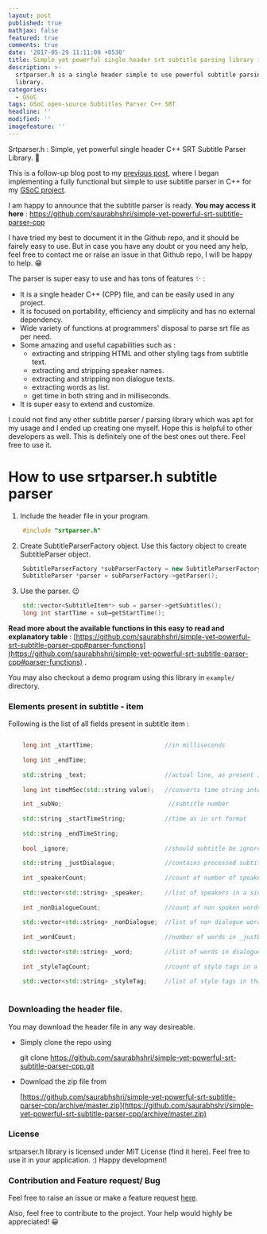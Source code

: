 ```yaml
---
layout: post
published: true
mathjax: false
featured: true
comments: true
date: '2017-05-29 11:11:00 +0530'
title: Simple yet powerful single header srt subtitle parsing library in cpp
description: >-
  srtparser.h is a single header simple to use powerful subtitle parsing  C++
  library.
categories:
  - GSoC
tags: GSoC open-source Subtitles Parser C++ SRT
headline: ''
modified: ''
imagefeature: ''
---
```

Srtparser.h : Simple, yet powerful single header C++ SRT Subtitle Parser Library. 💖

This is a follow-up blog post to my [previous post](https://saurabhshri.github.io/2017/05/gsoc/creating-a-full-blown-srt-subtitle-parser), where I began implementing a fully functional but simple to use subtitle parser in C++ for my [GSoC project](https://saurabhshri.github.io/2017/05/gsoc/accepted-in-google-summer-of-code-2017).

I am happy to announce that the subtitle parser is ready. **You may access it here** : https://github.com/saurabhshri/simple-yet-powerful-srt-subtitle-parser-cpp

I have tried my best to document it in the Github repo, and it should be fairely easy to use. But in case you have any doubt or you need any help, feel free to contact me or raise an issue in that Github repo, I will be happy to help. 😁

The parser is super easy to use and has tons of features ✨ : 

- It is a single header C++ (CPP) file, and can be easily used in any project.
- It is focused on portability, efficiency and simplicity and has no external dependency.
- Wide variety of functions at programmers' disposal to parse srt file as per need.
- Some amazing and useful capabilities such as :
	- extracting and stripping HTML and other styling tags from subtitle text.
    - extracting and stripping speaker names.
    - extracting and stripping non dialogue texts.
    - extracting words as list.
    - get time in both string and in milliseconds.
- It is super easy to extend and customize.

I could not find any other subtitle parser / parsing library which was apt for my usage and I ended up creating one myself. Hope this is helpful to other developers as well. This is definitely one of the best ones out there. Feel free to use it.

# How to use srtparser.h subtitle parser

1. Include the header file in your program.

```cpp
	#include "srtparser.h"
```
2. Create SubtitleParserFactory object. Use this factory object to create SubtitleParser object.

```cpp
    SubtitleParserFactory *subParserFactory = new SubtitleParserFactory("inputFile.srt");
    SubtitleParser *parser = subParserFactory->getParser();
```
3. Use the parser. 😉

```cpp
    std::vector<SubtitleItem*> sub = parser->getSubtitles();
    long int startTime = sub→getStartTime();
```


**Read more about the available functions in this easy to read and explanatory table** : [https://github.com/saurabhshri/simple-yet-powerful-srt-subtitle-parser-cpp#parser-functions](https://github.com/saurabhshri/simple-yet-powerful-srt-subtitle-parser-cpp#parser-functions) .

You may also checkout a demo program using this library in `example/` directory.

### Elements present in subtitle - item

Following is the list of all fields present in subtitle item :
```cpp

	long int _startTime;                    //in milliseconds
    
    long int _endTime;
    
    std::string _text;                      //actual line, as present in subtitle file
    
    long int timeMSec(std::string value);   //converts time string into ms

    int _subNo;                              //subtitle number
    
    std::string _startTimeString;           //time as in srt format
    
    std::string _endTimeString;
    
    bool _ignore;                           //should subtitle be ignore; used when the subtitle is empty after processing
    
    std::string _justDialogue;              //contains processed subtitle - stripped style, non dialogue text removal etc.
    
    int _speakerCount;                      //count of number of speakers
    
    std::vector<std::string> _speaker;      //list of speakers in a single subtitle
    
    int _nonDialogueCount;                  //count of non spoken words in a subtitle
    
    std::vector<std::string> _nonDialogue;  //list of non dialogue words, e.g. (applause)
    
    int _wordCount;                         //number of words in _justDialogue
    
    std::vector<std::string> _word;         //list of words in dialogue
    
    int _styleTagCount;                     //count of style tags in a single subtitle
    
    std::vector<std::string> _styleTag;     //list of style tags in that subtitle
    
```    

### Downloading the header file.

You may download the header file in any way desireable. 

- Simply clone the repo using 

	git clone https://github.com/saurabhshri/simple-yet-powerful-srt-subtitle-parser-cpp.git

- Download the zip file from 

	[https://github.com/saurabhshri/simple-yet-powerful-srt-subtitle-parser-cpp/archive/master.zip](https://github.com/saurabhshri/simple-yet-powerful-srt-subtitle-parser-cpp/archive/master.zip)

### License

srtparser.h library is licensed under MIT License (find it here). Feel free to use it in your  application. :) Happy development!

### Contribution and Feature request/ Bug

Feel free to raise an issue or make a feature request [here](https://github.com/saurabhshri/simple-yet-powerful-srt-subtitle-parser-cpp/issues).

Also, feel free to contribute to the project. Your help would highly be appreciated! 😀
